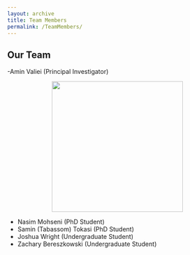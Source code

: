 ```yaml
---
layout: archive
title: Team Members
permalink: /TeamMembers/
---
```


## Our Team
-Amin Valiei (Principal Investigator)
<figure style="text-align: center;">
  <img src="{{ site.baseurl }}/images/Amin2.jpg" alt="" style="width:300px; height:auto;">
  <figcaption style="font-style: italic; font-size: 0.9em; color: #555;"></figcaption>
</figure>
  
- Nasim Mohseni (PhD Student)
- Samin (Tabassom) Tokasi (PhD Student)
- Joshua Wright (Undergraduate Student)
- Zachary Bereszkowski (Undergraduate Student)
